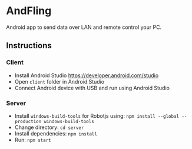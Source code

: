 # AndFling

Android app to send data over LAN and remote control your PC.

## Instructions

### Client

- Install Android Studio <https://developer.android.com/studio>
- Open `client` folder in Android Studio
- Connect Android device with USB and run using Android Studio

### Server

- Install `windows-build-tools` for Robotjs using: `npm install --global --production windows-build-tools`
- Change directory: `cd server`
- Install dependencies: `npm install`
- Run: `npm start`
